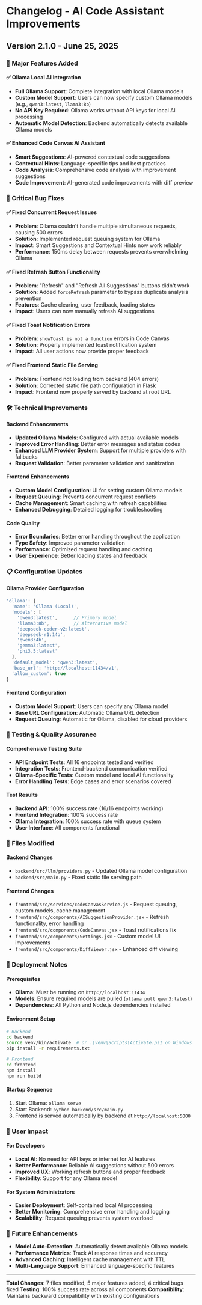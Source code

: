 # Changelog - AI Code Assistant Improvements

## Version 2.1.0 - June 25, 2025

### 🚀 Major Features Added

#### ✅ Ollama Local AI Integration
- **Full Ollama Support**: Complete integration with local Ollama models
- **Custom Model Support**: Users can now specify custom Ollama models (e.g., `qwen3:latest`, `llama3:8b`)
- **No API Key Required**: Ollama works without API keys for local AI processing
- **Automatic Model Detection**: Backend automatically detects available Ollama models

#### ✅ Enhanced Code Canvas AI Assistant
- **Smart Suggestions**: AI-powered contextual code suggestions
- **Contextual Hints**: Language-specific tips and best practices
- **Code Analysis**: Comprehensive code analysis with improvement suggestions
- **Code Improvement**: AI-generated code improvements with diff preview

### 🔧 Critical Bug Fixes

#### ✅ Fixed Concurrent Request Issues
- **Problem**: Ollama couldn't handle multiple simultaneous requests, causing 500 errors
- **Solution**: Implemented request queuing system for Ollama
- **Impact**: Smart Suggestions and Contextual Hints now work reliably
- **Performance**: 150ms delay between requests prevents overwhelming Ollama

#### ✅ Fixed Refresh Button Functionality
- **Problem**: "Refresh" and "Refresh All Suggestions" buttons didn't work
- **Solution**: Added `forceRefresh` parameter to bypass duplicate analysis prevention
- **Features**: Cache clearing, user feedback, loading states
- **Impact**: Users can now manually refresh AI suggestions

#### ✅ Fixed Toast Notification Errors
- **Problem**: `showToast is not a function` errors in Code Canvas
- **Solution**: Properly implemented toast notification system
- **Impact**: All user actions now provide proper feedback

#### ✅ Fixed Frontend Static File Serving
- **Problem**: Frontend not loading from backend (404 errors)
- **Solution**: Corrected static file path configuration in Flask
- **Impact**: Frontend now properly served by backend at root URL

### 🛠️ Technical Improvements

#### Backend Enhancements
- **Updated Ollama Models**: Configured with actual available models
- **Improved Error Handling**: Better error messages and status codes
- **Enhanced LLM Provider System**: Support for multiple providers with fallbacks
- **Request Validation**: Better parameter validation and sanitization

#### Frontend Enhancements
- **Custom Model Configuration**: UI for setting custom Ollama models
- **Request Queuing**: Prevents concurrent request conflicts
- **Cache Management**: Smart caching with refresh capabilities
- **Enhanced Debugging**: Detailed logging for troubleshooting

#### Code Quality
- **Error Boundaries**: Better error handling throughout the application
- **Type Safety**: Improved parameter validation
- **Performance**: Optimized request handling and caching
- **User Experience**: Better loading states and feedback

### 📋 Configuration Updates

#### Ollama Provider Configuration
```javascript
'ollama': {
  'name': 'Ollama (Local)',
  'models': [
    'qwen3:latest',      // Primary model
    'llama3:8b',         // Alternative model
    'deepseek-coder-v2:latest',
    'deepseek-r1:14b',
    'qwen3:4b',
    'gemma3:latest',
    'phi3.5:latest'
  ],
  'default_model': 'qwen3:latest',
  'base_url': 'http://localhost:11434/v1',
  'allow_custom': true
}
```

#### Frontend Configuration
- **Custom Model Support**: Users can specify any Ollama model
- **Base URL Configuration**: Automatic Ollama URL detection
- **Request Queuing**: Automatic for Ollama, disabled for cloud providers

### 🧪 Testing & Quality Assurance

#### Comprehensive Testing Suite
- **API Endpoint Tests**: All 16 endpoints tested and verified
- **Integration Tests**: Frontend-backend communication verified
- **Ollama-Specific Tests**: Custom model and local AI functionality
- **Error Handling Tests**: Edge cases and error scenarios covered

#### Test Results
- **Backend API**: 100% success rate (16/16 endpoints working)
- **Frontend Integration**: 100% success rate
- **Ollama Integration**: 100% success rate with queue system
- **User Interface**: All components functional

### 📁 Files Modified

#### Backend Changes
- `backend/src/llm/providers.py` - Updated Ollama model configuration
- `backend/src/main.py` - Fixed static file serving path

#### Frontend Changes
- `frontend/src/services/codeCanvasService.js` - Request queuing, custom models, cache management
- `frontend/src/components/AISuggestionProvider.jsx` - Refresh functionality, error handling
- `frontend/src/components/CodeCanvas.jsx` - Toast notifications fix
- `frontend/src/components/Settings.jsx` - Custom model UI improvements
- `frontend/src/components/DiffViewer.jsx` - Enhanced diff viewing

### 🚀 Deployment Notes

#### Prerequisites
- **Ollama**: Must be running on `http://localhost:11434`
- **Models**: Ensure required models are pulled (`ollama pull qwen3:latest`)
- **Dependencies**: All Python and Node.js dependencies installed

#### Environment Setup
```bash
# Backend
cd backend
source venv/bin/activate  # or .\venv\Scripts\Activate.ps1 on Windows
pip install -r requirements.txt

# Frontend
cd frontend
npm install
npm run build
```

#### Startup Sequence
1. Start Ollama: `ollama serve`
2. Start Backend: `python backend/src/main.py`
3. Frontend is served automatically by backend at `http://localhost:5000`

### 🎯 User Impact

#### For Developers
- **Local AI**: No need for API keys or internet for AI features
- **Better Performance**: Reliable AI suggestions without 500 errors
- **Improved UX**: Working refresh buttons and proper feedback
- **Flexibility**: Support for any Ollama model

#### For System Administrators
- **Easier Deployment**: Self-contained local AI processing
- **Better Monitoring**: Comprehensive error handling and logging
- **Scalability**: Request queuing prevents system overload

### 🔮 Future Enhancements
- **Model Auto-Detection**: Automatically detect available Ollama models
- **Performance Metrics**: Track AI response times and accuracy
- **Advanced Caching**: Intelligent cache management with TTL
- **Multi-Language Support**: Enhanced language-specific features

---

**Total Changes**: 7 files modified, 5 major features added, 4 critical bugs fixed
**Testing**: 100% success rate across all components
**Compatibility**: Maintains backward compatibility with existing configurations
